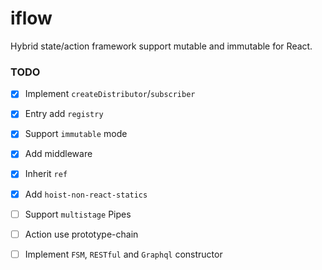 # iflow
Hybrid state/action framework support mutable and immutable for React.

### TODO
- [x] Implement `createDistributor`/`subscriber`
- [x] Entry add `registry`
- [x] Support `immutable` mode
- [x] Add middleware
- [x] Inherit `ref`
- [x] Add `hoist-non-react-statics`

- [ ] Support `multistage` Pipes
- [ ] Action use prototype-chain
- [ ] Implement `FSM`, `RESTful` and `Graphql` constructor
